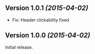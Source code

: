 Version 1.0.1 *(2015-04-02)*
----------------------------

 * Fix: Header clickability fixed

Version 1.0.0 *(2015-04-02)*
----------------------------

Initial release.